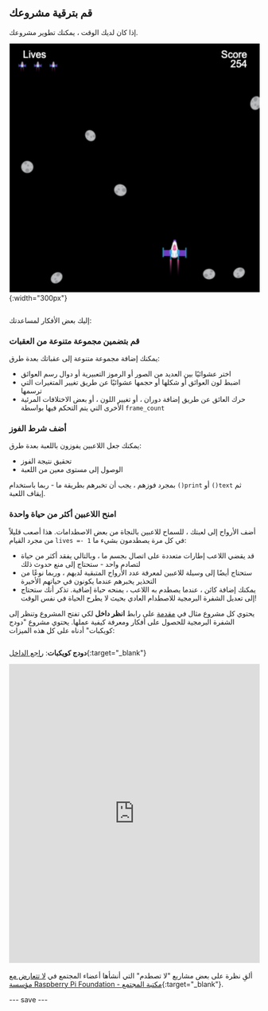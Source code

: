 ## قم بترقية مشروعك

<div style="display: flex; flex-wrap: wrap">
<div style="flex-basis: 200px; flex-grow: 1; margin-right: 15px;">
إذا كان لديك الوقت ، يمكنك تطوير مشروعك.
</div>
<div>

![مثال مشروع sace مع حيوات.](images/example1.png){:width="300px"}

</div>
</div>

إليك بعض الأفكار لمساعدتك:

### قم بتضمين مجموعة متنوعة من العقبات
يمكنك إضافة مجموعة متنوعة إلى عقباتك بعدة طرق:
 - اختر عشوائيًا بين العديد من الصور أو الرموز التعبيرية أو دوال رسم العوائق
 - اضبط لون العوائق أو شكلها أو حجمها عشوائيًا عن طريق تغيير المتغيرات التي ترسمها
 - حرك العائق عن طريق إضافة دوران ، أو تغيير اللون ، أو بعض الاختلافات المرئية الأخرى التي يتم التحكم فيها بواسطة `frame_count`

### أضف شرط الفوز
يمكنك جعل اللاعبين يفوزون باللعبة بعدة طرق:
 - تحقيق نتيجة الفوز
 - الوصول إلى مستوى معين من اللعبة

بمجرد فوزهم ، يجب أن تخبرهم بطريقة ما - ربما باستخدام `()print` أو `()text` ثم إيقاف اللعبة.

### امنح اللاعبين أكثر من حياة واحدة
أضف الأرواح إلى لعبتك ، للسماح للاعبين بالنجاة من بعض الاصطدامات. هذا أصعب قليلاً من مجرد القيام `lives =- 1` في كل مرة يصطدمون بشيء ما:
 - قد يقضي اللاعب إطارات متعددة على اتصال بجسم ما ، وبالتالي يفقد أكثر من حياة لتصادم واحد - ستحتاج إلى منع حدوث ذلك
 - ستحتاج أيضًا إلى وسيلة للاعبين لمعرفة عدد الأرواح المتبقية لديهم ، وربما نوعًا من التحذير يخبرهم عندما يكونون في حياتهم الأخيرة
 - يمكنك إضافة كائن ، عندما يصطدم به اللاعب ، يمنحه حياة إضافية. تذكر أنك ستحتاج إلى تعديل الشفرة البرمجية للاصطدام العادي بحيث لا يطرح الحياة في نفس الوقت!

يحتوي كل مشروع مثال في [مقدمة](./) على رابط **انظر داخل** لكي تفتح المشروع وتنظر إلى الشفرة البرمجية للحصول على أفكار ومعرفة كيفية عملها. يحتوي مشروع "دودج كويكبات" أدناه على كل هذه الميزات:

<div style="display: flex; flex-wrap: wrap">
<div style="flex-basis: 175px; flex-grow: 1">  

**دودج كويكبات**: [راجع الداخل](https://trinket.io/python/d156014e67){:target="_blank"}
<div class="trinket">
<iframe src="https://trinket.io/embed/python/d156014e67?outputOnly=true" width="100%" height="600" frameborder="0" marginwidth="0" marginheight="0" allowfullscreen></iframe>
</div>

</div>
</div>

ألقِ نظرة على بعض مشاريع "لا تصطدم" التي أنشأها أعضاء المجتمع في [لا تتعارض مع مؤسسة Raspberry Pi Foundation - مكتبة المجتمع](https://wke.lt/w/s/KobNfx){:target="_blank"}.

--- save ---
